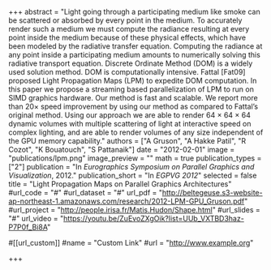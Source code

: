 +++
abstract = "Light going through a participating medium like smoke can be scattered or absorbed by every point in the medium. To accurately render such a medium we must compute the radiance resulting at every point inside the medium because of these physical effects, which have been modeled by the radiative transfer equation. Computing the radiance at any point inside a participating medium amounts to numerically solving this radiative transport equation. Discrete Ordinate Method (DOM) is a widely used solution method. DOM is computationally intensive. Fattal [Fat09] proposed Light Propagation Maps (LPM) to expedite DOM computation. In this paper we propose a streaming based parallelization of LPM to run on SIMD graphics hardware. Our method is fast and scalable. We report more than 20× speed improvement by using our method as compared to Fattal’s original method. Using our approach we are able to render 64 × 64 × 64 dynamic volumes with multiple scattering of light at interactive speed on complex lighting, and are able to render volumes of any size independent of the GPU memory capability."
authors = ["A Gruson", "A Hakke Patil", "R Cozot", "K Bouatouch", "S Pattanaik"]
date = "2012-02-01"
image = "publications/lpm.png"
image_preview = ""
math = true
publication_types = ["2"]
publication = "In *Eurographics Symposium on Parallel Graphics and Visualization*, 2012."
publication_short = "In *EGPVG 2012*"
selected = false
title = "Light Propagation Maps on Parallel Graphics Architectures"
#url_code = "#"
#url_dataset = "#"
url_pdf = "http://beltegeuse.s3-website-ap-northeast-1.amazonaws.com/research/2012-LPM-GPU_Gruson.pdf"
#url_project = "http://people.irisa.fr/Matis.Hudon/Shape.html"
#url_slides = "#"
url_video = "https://youtu.be/ZuEvoZXgOik?list=UUb_VXTBD3haz-P7P0f_Bi8A"

#[[url_custom]]
#name = "Custom Link"
#url = "http://www.example.org"

+++
